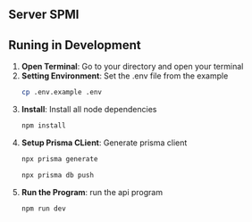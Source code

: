## Server SPMI

## Runing in Development
1. **Open Terminal**: Go to your directory and open your terminal
2. **Setting Environment**: Set the .env file from the example
   ```bash
   cp .env.example .env
   ```
3. **Install**: Install all node dependencies
   ```bash
   npm install
   ```
4. **Setup Prisma CLient**: Generate prisma client
   ```bash
   npx prisma generate
   ```
   ```bash
   npx prisma db push
   ```
<!-- 5. **Seeding (optional)**: seed initial data
   ```bash
   npx prisma db seed
   ``` -->
5. **Run the Program**: run the api program
   ```bash
   npm run dev
   ```